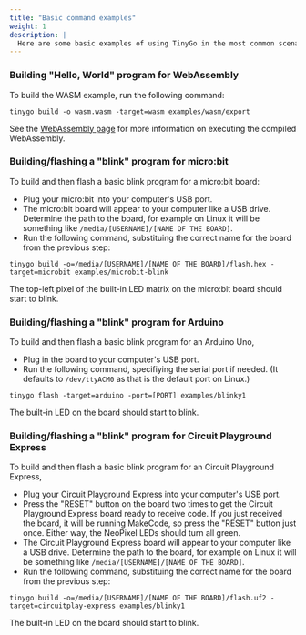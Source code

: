 ```yaml
---
title: "Basic command examples"
weight: 1
description: |
  Here are some basic examples of using TinyGo in the most common scenarios.
---
```



### Building "Hello, World" program for WebAssembly

To build the WASM example, run the following command:

```shell
tinygo build -o wasm.wasm -target=wasm examples/wasm/export
```

See the [WebAssembly page](../../../../docs/guides/webassembly) for more information on executing the compiled WebAssembly.

### Building/flashing a "blink" program for micro:bit

To build and then flash a basic blink program for a micro:bit board:

- Plug your micro:bit into your computer's USB port.
- The micro:bit board will appear to your computer like a USB drive. Determine the path to the board, for example on Linux it will be something like `/media/[USERNAME]/[NAME OF THE BOARD]`.
- Run the following command, substituing the correct name for the board from the previous step:

```shell
tinygo build -o=/media/[USERNAME]/[NAME OF THE BOARD]/flash.hex -target=microbit examples/microbit-blink
```

The top-left pixel of the built-in LED matrix on the micro:bit board should start to blink.

### Building/flashing a "blink" program for Arduino

To build and then flash a basic blink program for an Arduino Uno,

- Plug in the board to your computer's USB port.
- Run the following command, specifiying the serial port if needed. (It defaults to `/dev/ttyACM0` as that is the default port on Linux.)

```shell
tinygo flash -target=arduino -port=[PORT] examples/blinky1
```

The built-in LED on the board should start to blink.

### Building/flashing a "blink" program for Circuit Playground Express

To build and then flash a basic blink program for an Circuit Playground Express,

- Plug your Circuit Playground Express into your computer's USB port.
- Press the "RESET" button on the board two times to get the Circuit Playground Express board ready to receive code. If you just received the board, it will be running MakeCode, so press the "RESET" button just once. Either way, the NeoPixel LEDs should turn all green.
- The Circuit Playground Express board will appear to your computer like a USB drive. Determine the path to the board, for example on Linux it will be something like `/media/[USERNAME]/[NAME OF THE BOARD]`.
- Run the following command, substituing the correct name for the board from the previous step:

```shell
tinygo build -o=/media/[USERNAME]/[NAME OF THE BOARD]/flash.uf2 -target=circuitplay-express examples/blinky1
```

The built-in LED on the board should start to blink.
